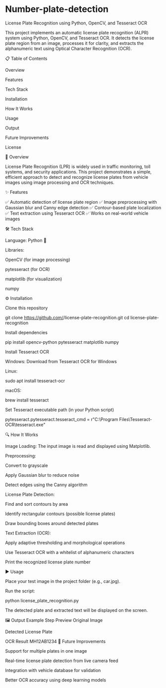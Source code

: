 # Number-plate-detection
License Plate Recognition using Python, OpenCV, and Tesseract OCR

This project implements an automatic license plate recognition (ALPR) system using Python, OpenCV, and Tesseract OCR. It detects the license plate region from an image, processes it for clarity, and extracts the alphanumeric text using Optical Character Recognition (OCR).

📋 Table of Contents

Overview

Features

Tech Stack

Installation

How It Works

Usage

Output

Future Improvements

License

🧠 Overview

License Plate Recognition (LPR) is widely used in traffic monitoring, toll systems, and security applications.
This project demonstrates a simple, efficient approach to detect and recognize license plates from vehicle images using image processing and OCR techniques.

✨ Features

✅ Automatic detection of license plate region
✅ Image preprocessing with Gaussian blur and Canny edge detection
✅ Contour-based plate localization
✅ Text extraction using Tesseract OCR
✅ Works on real-world vehicle images

🛠️ Tech Stack

Language: Python 🐍

Libraries:

OpenCV (for image processing)

pytesseract (for OCR)

matplotlib (for visualization)

numpy

⚙️ Installation

Clone this repository

git clone https://github.com/<your-username>/license-plate-recognition.git
cd license-plate-recognition


Install dependencies

pip install opencv-python pytesseract matplotlib numpy


Install Tesseract OCR

Windows:
Download from Tesseract OCR for Windows

Linux:

sudo apt install tesseract-ocr


macOS:

brew install tesseract


Set Tesseract executable path (in your Python script)

pytesseract.pytesseract.tesseract_cmd = r"C:\Program Files\Tesseract-OCR\tesseract.exe"

🔍 How It Works

Image Loading:
The input image is read and displayed using Matplotlib.

Preprocessing:

Convert to grayscale

Apply Gaussian blur to reduce noise

Detect edges using the Canny algorithm

License Plate Detection:

Find and sort contours by area

Identify rectangular contours (possible license plates)

Draw bounding boxes around detected plates

Text Extraction (OCR):

Apply adaptive thresholding and morphological operations

Use Tesseract OCR with a whitelist of alphanumeric characters

Print the recognized license plate number

▶️ Usage

Place your test image in the project folder (e.g., car.jpg).

Run the script:

python license_plate_recognition.py


The detected plate and extracted text will be displayed on the screen.

🖼️ Output Example
Step	Preview
Original Image	

Detected License Plate	

OCR Result	MH12AB1234
🚀 Future Improvements

Support for multiple plates in one image

Real-time license plate detection from live camera feed

Integration with vehicle database for validation

Better OCR accuracy using deep learning models

